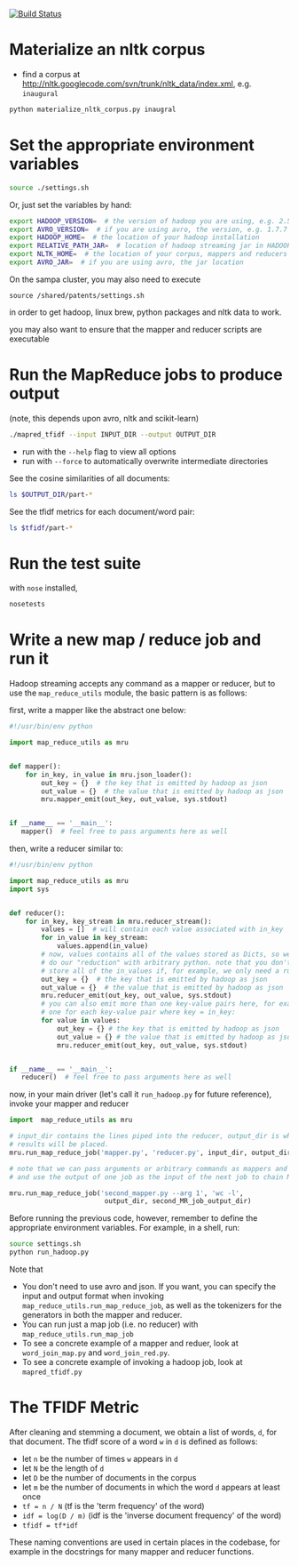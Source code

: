 [![Build Status](https://travis-ci.org/uwsampa/nltk-hadoop.svg?branch=avro-refactor)](https://travis-ci.org/uwsampa/nltk-hadoop)
# Materialize an nltk corpus

- find a corpus at http://nltk.googlecode.com/svn/trunk/nltk_data/index.xml, e.g. `inaugural`

```sh
python materialize_nltk_corpus.py inaugral
```

# Set the appropriate environment variables
```sh
source ./settings.sh
```

Or, just set the variables by hand:
```sh
export HADOOP_VERSION=  # the version of hadoop you are using, e.g. 2.5.1
export AVRO_VERSION=  # if you are using avro, the version, e.g. 1.7.7
export HADOOP_HOME=  # the location of your hadoop installation
export RELATIVE_PATH_JAR=  # location of hadoop streaming jar in HADOOP_HOME
export NLTK_HOME=  # the location of your corpus, mappers and reducers
export AVRO_JAR=  # if you are using avro, the jar location
```

On the sampa cluster, you may also need to execute
```
source /shared/patents/settings.sh
```
in order to get hadoop, linux brew, python packages and nltk data to work.

you may also want to ensure that the mapper and reducer scripts are executable


# Run the MapReduce jobs to produce output
(note, this depends upon avro, nltk and scikit-learn)

```sh
./mapred_tfidf --input INPUT_DIR --output OUTPUT_DIR
```
* run with the `--help` flag to view all options
* run with `--force` to automatically overwrite intermediate directories

See the cosine similarities of all documents:
```sh
ls $OUTPUT_DIR/part-*
```

See the tfidf metrics for each document/word pair:
```sh
ls $tfidf/part-*
```

# Run the test suite

with `nose` installed,
```sh
nosetests
```

# Write a new map / reduce job and run it
Hadoop streaming accepts any command as a mapper or reducer, but to use the `map_reduce_utils` module, the basic pattern is as follows:

first, write a mapper like the abstract one below:

```python
#!/usr/bin/env python

import map_reduce_utils as mru


def mapper():
    for in_key, in_value in mru.json_loader():
        out_key = {}  # the key that is emitted by hadoop as json
        out_value = {}  # the value that is emitted by hadoop as json
        mru.mapper_emit(out_key, out_value, sys.stdout)


if __name__ == '__main__':
   mapper()  # feel free to pass arguments here as well

```

then, write a reducer similar to:

```python
#!/usr/bin/env python

import map_reduce_utils as mru
import sys


def reducer():
    for in_key, key_stream in mru.reducer_stream():
        values = []  # will contain each value associated with in_key
        for in_value in key_stream:
            values.append(in_value)
        # now, values contains all of the values stored as Dicts, so we can
        # do our "reduction" with arbitrary python. note that you don't need to
        # store all of the in_values if, for example, we only need a running sum
        out_key = {}  # the key that is emitted by hadoop as json
        out_value = {}  # the value that is emitted by hadoop as json
        mru.reducer_emit(out_key, out_value, sys.stdout)
        # you can also emit more than one key-value pairs here, for example
        # one for each key-value pair where key = in_key:
        for value in values:
            out_key = {} # the key that is emitted by hadoop as json
            out_value = {} # the value that is emitted by hadoop as json
            mru.reducer_emit(out_key, out_value, sys.stdout)


if __name__ == '__main__':
   reducer()  # feel free to pass arguments here as well
```

now, in your main driver (let's call it `run_hadoop.py` for future reference),
invoke your mapper and reducer

```python
import  map_reduce_utils as mru

# input_dir contains the lines piped into the reducer, output_dir is where the
# results will be placed.
mru.run_map_reduce_job('mapper.py', 'reducer.py', input_dir, output_dir)

# note that we can pass arguments or arbitrary commands as mappers and reducers
# and use the output of one job as the input of the next job to chain MR jobs

mru.run_map_reduce_job('second_mapper.py --arg 1', 'wc -l',
                        output_dir, second_MR_job_output_dir)

```

Before running the previous code, however, remember to define the
appropriate environment variables. For example, in a shell, run:
```sh
source settings.sh
python run_hadoop.py
```

Note that
* You don't need to use avro and json. If you want, you can specify the input and output format when invoking `map_reduce_utils.run_map_reduce_job`, as well as the tokenizers for the generators in both the mapper and reducer.
* You can run just a map job (i.e. no reducer) with `map_reduce_utils.run_map_job`
* To see a concrete example of a mapper and reduer, look at `word_join_map.py` and `word_join_red.py`.
* To see a concrete example of invoking a hadoop job, look at `mapred_tfidf.py`

# The TFIDF Metric
After cleaning and stemming a document, we obtain a list of words, `d`, for that document. The tfidf score of a word `w` in `d` is defined as follows:
* let `n` be the number of times `w` appears in `d`
* let `N` be the length of `d`
* let `D` be the number of documents in the corpus
* let `m` be the number of documents in which the word `d` appears at least once
* `tf = n / N` (tf is the 'term frequency' of the word)
* `idf = log(D / m)` (idf is the 'inverse document frequency' of the word)
* `tfidf = tf*idf`

These naming conventions are used in certain places in the codebase, for example in the docstrings for many mapper and reducer functions.
